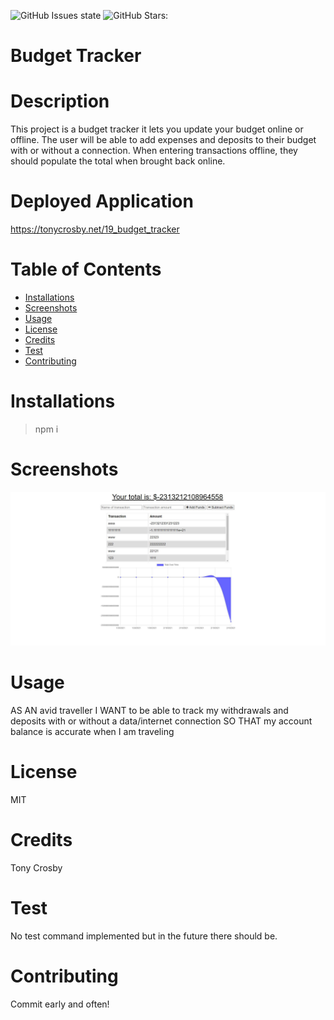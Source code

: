 ![GitHub Issues state](https://img.shields.io/github/issues/tonycrosby-tech/19_budget_tracker)
![GitHub Stars:](https://img.shields.io/github/stars/tonycrosby-tech/19_budget_tracker)
# Budget Tracker
# Description
This project is a budget tracker it lets you update your budget online or offline. The user will be able to add expenses and deposits to their budget with or without a connection. When entering transactions offline, they should populate the total when brought back online.
# Deployed Application
https://tonycrosby.net/19_budget_tracker
# Table of Contents
* [Installations](#Installations)
* [Screenshots](#Screenshots)
* [Usage](#Usage)
* [License](#License)
* [Credits](#Credits)
* [Test](#Test)
* [Contributing](#Contributing)
# Installations
> npm i
# Screenshots 
![HW](./public/images/budgetracker.JPG)

# Usage
AS AN avid traveller
I WANT to be able to track my withdrawals and deposits with or without a data/internet connection
SO THAT my account balance is accurate when I am traveling
# License
MIT
# Credits
Tony Crosby
# Test
No test command implemented but in the future there should be.
# Contributing
Commit early and often!